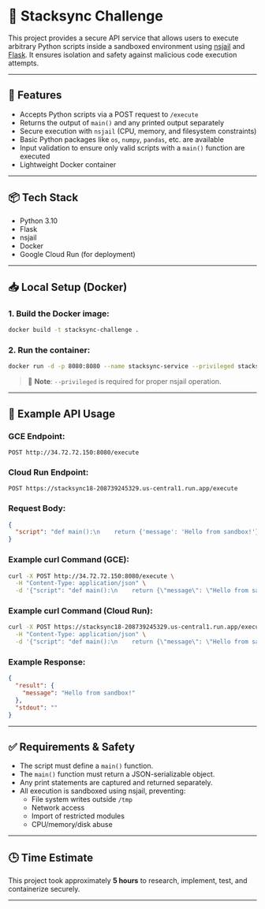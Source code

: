 # 🐍 Stacksync Challenge

This project provides a secure API service that allows users to execute arbitrary Python scripts inside a sandboxed environment using [nsjail](https://nsjail.dev/) and [Flask](https://flask.palletsprojects.com/). It ensures isolation and safety against malicious code execution attempts.

---

## 🚀 Features

- Accepts Python scripts via a POST request to `/execute`
- Returns the output of `main()` and any printed output separately
- Secure execution with `nsjail` (CPU, memory, and filesystem constraints)
- Basic Python packages like `os`, `numpy`, `pandas`, etc. are available
- Input validation to ensure only valid scripts with a `main()` function are executed
- Lightweight Docker container

---

## 📦 Tech Stack

- Python 3.10
- Flask
- nsjail
- Docker
- Google Cloud Run (for deployment)

---

## 📥 Local Setup (Docker)

### 1. Build the Docker image:
```bash
docker build -t stacksync-challenge .
```

### 2. Run the container:
```bash
docker run -d -p 8080:8080 --name stacksync-service --privileged stacksync-challenge
```

> 🔐 **Note**: `--privileged` is required for proper nsjail operation.

---

## 🔁 Example API Usage

### GCE Endpoint:
```
POST http://34.72.72.150:8080/execute
```

### Cloud Run Endpoint:
```
POST https://stacksync18-208739245329.us-central1.run.app/execute 
```

### Request Body:
```json
{
  "script": "def main():\n    return {'message': 'Hello from sandbox!'}"
}
```

### Example curl Command (GCE):
```bash
curl -X POST http://34.72.72.150:8080/execute \
  -H "Content-Type: application/json" \
  -d '{"script": "def main():\n    return {\"message\": \"Hello from sandbox!\"}"}'
```

### Example curl Command (Cloud Run):
```bash
curl -X POST https://stacksync18-208739245329.us-central1.run.app/execute \
  -H "Content-Type: application/json" \
  -d '{"script": "def main():\n    return {\"message\": \"Hello from sandbox!\"}"}'
```

### Example Response:
```json
{
  "result": {
    "message": "Hello from sandbox!"
  },
  "stdout": ""
}
```

---

## ✅ Requirements & Safety

- The script must define a `main()` function.
- The `main()` function must return a JSON-serializable object.
- Any print statements are captured and returned separately.
- All execution is sandboxed using nsjail, preventing:
  - File system writes outside `/tmp`
  - Network access
  - Import of restricted modules
  - CPU/memory/disk abuse

---

## 🕒 Time Estimate

This project took approximately **5 hours** to research, implement, test, and containerize securely.

---

